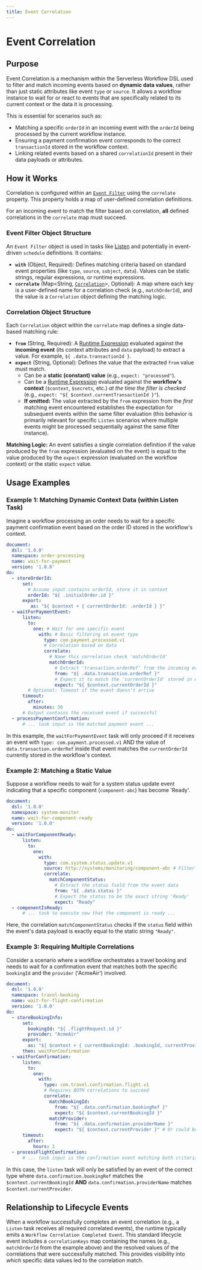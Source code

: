 ```yaml
---
title: Event Correlation
---
```


# Event Correlation

## Purpose

Event Correlation is a mechanism within the Serverless Workflow DSL used to filter and match incoming events based on **dynamic data values**, rather than just static attributes like event `type` or `source`. It allows a workflow instance to wait for or react to events that are specifically related to its current context or the data it is processing.

This is essential for scenarios such as:

*   Matching a specific `orderId` in an incoming event with the `orderId` being processed by the current workflow instance.
*   Ensuring a payment confirmation event corresponds to the correct `transactionId` stored in the workflow context.
*   Linking related events based on a shared `correlationId` present in their data payloads or attributes.

## How it Works

Correlation is configured within an [`Event Filter`](#event-filter-object-structure) using the `correlate` property. This property holds a map of user-defined correlation definitions.

For an incoming event to match the filter based on correlation, **all** defined correlations in the `correlate` map must succeed.

### Event Filter Object Structure

An `Event Filter` object is used in tasks like [Listen](dsl-task-listen.md) and potentially in event-driven `schedule` definitions. It contains:

*   **`with`** (Object, Required): Defines matching criteria based on standard event properties (like `type`, `source`, `subject`, `data`). Values can be static strings, regular expressions, or runtime expressions.
*   **`correlate`** (Map<String, [`Correlation`](#correlation-object-structure)>, Optional): A map where each key is a user-defined name for a correlation check (e.g., `matchOrderId`), and the value is a `Correlation` object defining the matching logic.

### Correlation Object Structure

Each `Correlation` object within the `correlate` map defines a single data-based matching rule:

*   **`from`** (String, Required): A [Runtime Expression](dsl-runtime-expressions.md) evaluated against the **incoming event** (its context attributes and `data` payload) to extract a value. For example, `${ .data.transactionId }`.
*   **`expect`** (String, Optional): Defines the value that the extracted `from` value must match.
    *   Can be a **static (constant) value** (e.g., `expect: "processed"`).
    *   Can be a [Runtime Expression](dsl-runtime-expressions.md) evaluated against the **workflow's context** (`$context`, `$secrets`, etc.) *at the time the filter is checked* (e.g., `expect: "${ $context.currentTransactionId }"`).
    *   **If omitted:** The value extracted by the `from` expression from the *first* matching event encountered establishes the expectation for subsequent events within the same filter evaluation (this behavior is primarily relevant for specific `Listen` scenarios where multiple events might be processed sequentially against the same filter instance).

**Matching Logic:** An event satisfies a single correlation definition if the value produced by the `from` expression (evaluated on the event) is equal to the value produced by the `expect` expression (evaluated on the workflow context) or the static `expect` value.

## Usage Examples

### Example 1: Matching Dynamic Context Data (within Listen Task)

Imagine a workflow processing an order needs to wait for a specific payment confirmation event based on the order ID stored in the workflow's context.

```yaml
document:
  dsl: '1.0.0'
  namespace: order-processing
  name: wait-for-payment
  version: '1.0.0'
do:
  - storeOrderId:
      set:
        # Assume input contains orderId, store it in context
        orderId: "${ .initialOrder.id }"
      export:
         as: "${ $context + { currentOrderId: .orderId } }"
  - waitForPaymentEvent:
      listen:
        to:
          one: # Wait for one specific event
            with: # Basic filtering on event type
              type: com.payment.processed.v1
              # Correlation based on data
              correlate:
                # Name this correlation check 'matchOrderId'
                matchOrderId:
                  # Extract 'transaction.orderRef' from the incoming event's data
                  from: "${ .data.transaction.orderRef }"
                  # Expect it to match the 'currentOrderId' stored in workflow context
                  expect: "${ $context.currentOrderId }"
        # Optional: Timeout if the event doesn't arrive
      timeout:
        after:
          minutes: 30
      # Output contains the received event if successful
  - processPaymentConfirmation:
      # ... task input is the matched payment event ...
```

In this example, the `waitForPaymentEvent` task will only proceed if it receives an event with `type: com.payment.processed.v1` AND the value of `data.transaction.orderRef` inside that event matches the `currentOrderId` currently stored in the workflow's context.

### Example 2: Matching a Static Value

Suppose a workflow needs to wait for a system status update event indicating that a specific component (`component-abc`) has become 'Ready'.

```yaml
document:
  dsl: '1.0.0'
  namespace: system-monitor
  name: wait-for-component-ready
  version: '1.0.0'
do:
  - waitForComponentReady:
      listen:
        to:
          one:
            with:
              type: com.system.status.update.v1
              source: http://systems/monitoring/component-abc # Filter by source
              correlate:
                matchComponentStatus:
                  # Extract the status field from the event data
                  from: "${ .data.status }"
                  # Expect the status to be the exact string 'Ready'
                  expect: "Ready"
  - componentIsReady:
      # ... task to execute now that the component is ready ...
```

Here, the correlation `matchComponentStatus` checks if the `status` field within the event's data payload is exactly equal to the static string `"Ready"`.

### Example 3: Requiring Multiple Correlations

Consider a scenario where a workflow orchestrates a travel booking and needs to wait for a confirmation event that matches both the specific `bookingId` and the `provider` ('AcmeAir') involved.

```yaml
document:
  dsl: '1.0.0'
  namespace: travel-booking 
  name: wait-for-flight-confirmation
  version: '1.0.0'
do:
  - storeBookingInfo:
      set:
        bookingId: "${ .flightRequest.id }"
        provider: "AcmeAir"
      export:
        as: "${ $context + { currentBookingId: .bookingId, currentProvider: .provider } }"
      then: waitForConfirmation
  - waitForConfirmation:
      listen:
        to:
          one:
            with:
              type: com.travel.confirmation.flight.v1
              # Requires BOTH correlations to succeed
              correlate:
                matchBookingId:
                  from: "${ .data.confirmation.bookingRef }"
                  expect: "${ $context.currentBookingId }"
                matchProvider:
                  from: "${ .data.confirmation.providerName }"
                  expect: "${ $context.currentProvider }" # Or could be expect: "AcmeAir"
      timeout:
        after:
          hours: 1
  - processFlightConfirmation:
      # ... task input is the confirmation event matching both criteria ...
```

In this case, the `listen` task will only be satisfied by an event of the correct type where `data.confirmation.bookingRef` matches the `$context.currentBookingId` **AND** `data.confirmation.providerName` matches `$context.currentProvider`.

## Relationship to Lifecycle Events

When a workflow successfully completes an event correlation (e.g., a `Listen` task receives all required correlated events), the runtime typically emits a `Workflow Correlation Completed Event`. This standard lifecycle event includes a `correlationKeys` map containing the names (e.g., `matchOrderId` from the example above) and the resolved values of the correlations that were successfully matched. This provides visibility into *which* specific data values led to the correlation match. 